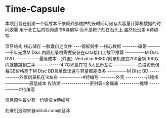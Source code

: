 # Time-Capsule

本项目旨在创建一个低成本不依赖外部维护的长时间可储存大容量计算机数据的时间胶囊
用于死亡后的视频遗书#待编写
而不是靶子刻在石头上 虽然也没差
#待编写

项目结构
核心储存
--胶囊自述文件
----钢板刻字
--核心数据
--------磁带
--------千年光盘M Disc 内置刻录机需要安装在sata接口上故不推荐
----------M Disc DVD
------------最低成本 （外置）Verbatim 66807刻录机便宜200全新 100以内就能蹲到二手
------------4.7G光盘在12.5人民币左右
------------总投资低但每GB价格高于M Disc BD且单盘读速与容量都差很多
----------M Disc BD
------------外置刻录机在1k左右
------------#待编写
--------外壳
----------非掩埋
------------最低成本 仅防潮 
--------------密封袋+金属箱
----------掩埋
------------#待编写


信息原件最少有一份镜像
#待编写

刻录机选购来自bilibili.com@旦沐
